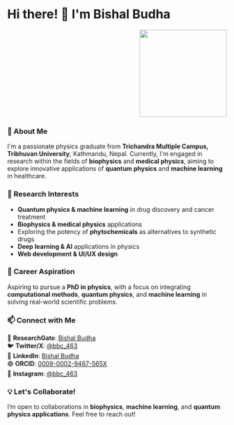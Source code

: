 # Hi there! 👋 I'm Bishal Budha  

<p align="right">
  <img src="IMG_0555.png" width="200">
</p>

### 🚀 About Me  
I'm a passionate physics graduate from **Trichandra Multiple Campus, Tribhuvan University**, Kathmandu, Nepal. Currently, I'm engaged in research within the fields of **biophysics** and **medical physics**, aiming to explore innovative applications of **quantum physics** and **machine learning** in healthcare.  

### 🔬 Research Interests  
- **Quantum physics & machine learning** in drug discovery and cancer treatment  
- **Biophysics & medical physics** applications  
- Exploring the potency of **phytochemicals** as alternatives to synthetic drugs  
- **Deep learning & AI** applications in physics  
- **Web development & UI/UX design**  

### 🎯 Career Aspiration  
Aspiring to pursue a **PhD in physics**, with a focus on integrating **computational methods**, **quantum physics**, and **machine learning** in solving real-world scientific problems.  

### 📫 Connect with Me  
📘 **ResearchGate**: [Bishal Budha](https://www.researchgate.net/profile/Bishal-Budha-2?ev=hdr_xprf)  
🐦 **Twitter/X**: [@bbc_463](https://x.com/bbc_463)  
🔗 **LinkedIn**: [Bishal Budha](https://np.linkedin.com/in/bishal-budha-chhetri-35672b19a)  
🟢 **ORCID**: [0009-0002-9467-565X](https://orcid.org/0009-0002-9467-565X)  
📸 **Instagram**: [@bbc_463](https://www.instagram.com/bbc_463/)  

### 💡 Let's Collaborate!  
I’m open to collaborations in **biophysics**, **machine learning**, and **quantum physics applications**. Feel free to reach out!  
